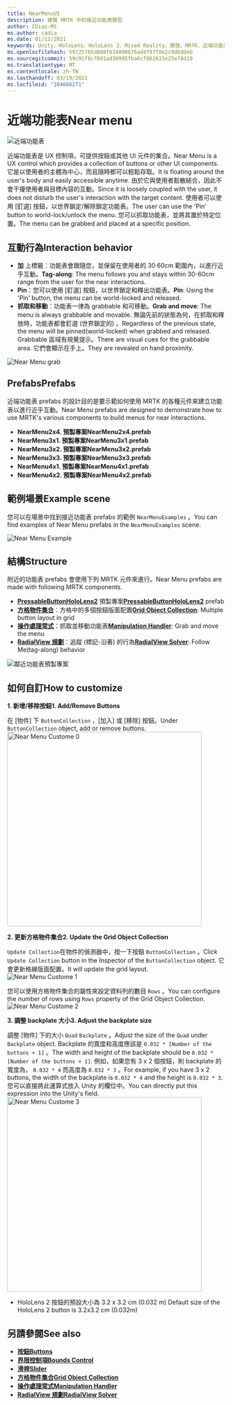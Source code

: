 ```yaml
---
title: NearMenuUI
description: 總覽 MRTK 中的接近功能表類型
author: CDiaz-MS
ms.author: cadia
ms.date: 01/12/2021
keywords: Unity、HoloLens、HoloLens 2、Mixed Reality、開發、MRTK、近端功能表、
ms.openlocfilehash: 59725765d880f614890676ad4f97f0e2c9d6ddeb
ms.sourcegitcommit: 59c91f8c70d1ad30995fba6cf862615e25e78d10
ms.translationtype: MT
ms.contentlocale: zh-TW
ms.lasthandoff: 03/19/2021
ms.locfileid: "104686271"
---
```

# <a name="near-menu"></a><span data-ttu-id="158d0-104">近端功能表</span><span class="sxs-lookup"><span data-stu-id="158d0-104">Near menu</span></span>

![近端功能表](../images/near-menu/MRTK_UX_NearMenu.png)

<span data-ttu-id="158d0-106">近端功能表是 UX 控制項，可提供按鈕或其他 UI 元件的集合。</span><span class="sxs-lookup"><span data-stu-id="158d0-106">Near Menu is a UX control which provides a collection of buttons or other UI components.</span></span> <span data-ttu-id="158d0-107">它是以使用者的主體為中心，而且隨時都可以輕鬆存取。</span><span class="sxs-lookup"><span data-stu-id="158d0-107">It is floating around the user's body and easily accessible anytime.</span></span> <span data-ttu-id="158d0-108">由於它與使用者鬆散結合，因此不會干擾使用者與目標內容的互動。</span><span class="sxs-lookup"><span data-stu-id="158d0-108">Since it is loosely coupled with the user, it does not disturb the user's interaction with the target content.</span></span> <span data-ttu-id="158d0-109">使用者可以使用 [釘選] 按鈕，以世界鎖定/解除鎖定功能表。</span><span class="sxs-lookup"><span data-stu-id="158d0-109">The user can use the 'Pin' button to world-lock/unlock the menu.</span></span> <span data-ttu-id="158d0-110">您可以抓取功能表，並將其置於特定位置。</span><span class="sxs-lookup"><span data-stu-id="158d0-110">The menu can be grabbed and placed at a specific position.</span></span>

## <a name="interaction-behavior"></a><span data-ttu-id="158d0-111">互動行為</span><span class="sxs-lookup"><span data-stu-id="158d0-111">Interaction behavior</span></span>

- <span data-ttu-id="158d0-112">**加** 上標籤：功能表會跟隨您，並保留在使用者的 30 60cm 範圍內，以進行近乎互動。</span><span class="sxs-lookup"><span data-stu-id="158d0-112">**Tag-along**: The menu follows you and stays within 30-60cm range from the user for the near interactions.</span></span>
- <span data-ttu-id="158d0-113">**Pin**：您可以使用 [釘選] 按鈕，以世界鎖定和釋出功能表。</span><span class="sxs-lookup"><span data-stu-id="158d0-113">**Pin**: Using the 'Pin' button, the menu can be world-locked and released.</span></span>
- <span data-ttu-id="158d0-114">**抓取和移動**：功能表一律為 grabbable 和可移動。</span><span class="sxs-lookup"><span data-stu-id="158d0-114">**Grab and move**: The menu is always grabbable and movable.</span></span> <span data-ttu-id="158d0-115">無論先前的狀態為何，在抓取和釋放時，功能表都會釘選 (世界鎖定的) 。</span><span class="sxs-lookup"><span data-stu-id="158d0-115">Regardless of the previous state, the menu will be pinned(world-locked) when grabbed and released.</span></span> <span data-ttu-id="158d0-116">Grabbable 區域有視覺提示。</span><span class="sxs-lookup"><span data-stu-id="158d0-116">There are visual cues for the grabbable area.</span></span> <span data-ttu-id="158d0-117">它們會顯示在手上。</span><span class="sxs-lookup"><span data-stu-id="158d0-117">They are revealed on hand proximity.</span></span>

<img src="../images/near-menu/MRTK_UX_NearMenu_Grab.png" alt="Near Menu grab">

## <a name="prefabs"></a><span data-ttu-id="158d0-118">Prefabs</span><span class="sxs-lookup"><span data-stu-id="158d0-118">Prefabs</span></span>

<span data-ttu-id="158d0-119">近端功能表 prefabs 的設計目的是要示範如何使用 MRTK 的各種元件來建立功能表以進行近乎互動。</span><span class="sxs-lookup"><span data-stu-id="158d0-119">Near Menu prefabs are designed to demonstrate how to use MRTK's various components to build menus for near interactions.</span></span>

- <span data-ttu-id="158d0-120">**NearMenu2x4. 預製專案**</span><span class="sxs-lookup"><span data-stu-id="158d0-120">**NearMenu2x4.prefab**</span></span>
- <span data-ttu-id="158d0-121">**NearMenu3x1. 預製專案**</span><span class="sxs-lookup"><span data-stu-id="158d0-121">**NearMenu3x1.prefab**</span></span>
- <span data-ttu-id="158d0-122">**NearMenu3x2. 預製專案**</span><span class="sxs-lookup"><span data-stu-id="158d0-122">**NearMenu3x2.prefab**</span></span>
- <span data-ttu-id="158d0-123">**NearMenu3x3. 預製專案**</span><span class="sxs-lookup"><span data-stu-id="158d0-123">**NearMenu3x3.prefab**</span></span>
- <span data-ttu-id="158d0-124">**NearMenu4x1. 預製專案**</span><span class="sxs-lookup"><span data-stu-id="158d0-124">**NearMenu4x1.prefab**</span></span>
- <span data-ttu-id="158d0-125">**NearMenu4x2. 預製專案**</span><span class="sxs-lookup"><span data-stu-id="158d0-125">**NearMenu4x2.prefab**</span></span>

## <a name="example-scene"></a><span data-ttu-id="158d0-126">範例場景</span><span class="sxs-lookup"><span data-stu-id="158d0-126">Example scene</span></span>

<span data-ttu-id="158d0-127">您可以在場景中找到接近功能表 prefabs 的範例 `NearMenuExamples` 。</span><span class="sxs-lookup"><span data-stu-id="158d0-127">You can find examples of Near Menu prefabs in the `NearMenuExamples` scene.</span></span>

<img src="../images/near-menu/MRTK_UX_NearMenu_Examples.png" alt="Near Menu Example">

## <a name="structure"></a><span data-ttu-id="158d0-128">結構</span><span class="sxs-lookup"><span data-stu-id="158d0-128">Structure</span></span>

<span data-ttu-id="158d0-129">附近的功能表 prefabs 會使用下列 MRTK 元件來進行。</span><span class="sxs-lookup"><span data-stu-id="158d0-129">Near Menu prefabs are made with following MRTK components.</span></span>

- <span data-ttu-id="158d0-130">[**PressableButtonHoloLens2**](button.md) 預製專案</span><span class="sxs-lookup"><span data-stu-id="158d0-130">[**PressableButtonHoloLens2**](button.md) prefab</span></span>
- <span data-ttu-id="158d0-131">[**方格物件集合**](object-collection.md)：方格中的多個按鈕版面配置</span><span class="sxs-lookup"><span data-stu-id="158d0-131">[**Grid Object Collection**](object-collection.md): Multiple button layout in grid</span></span>
- <span data-ttu-id="158d0-132">[**操作處理常式**](manipulation-handler.md)：抓取並移動功能表</span><span class="sxs-lookup"><span data-stu-id="158d0-132">[**Manipulation Handler**](manipulation-handler.md): Grab and move the menu</span></span>
- <span data-ttu-id="158d0-133">[**RadialView 規劃**](solvers/solver.md)：追蹤 (標記-沿著) 的行為</span><span class="sxs-lookup"><span data-stu-id="158d0-133">[**RadialView Solver**](solvers/solver.md): Follow Me(tag-along) behavior</span></span>

![鄰近功能表預製專案](../images/near-menu/MRTK_UX_NearMenu_Structure.png)

## <a name="how-to-customize"></a><span data-ttu-id="158d0-135">如何自訂</span><span class="sxs-lookup"><span data-stu-id="158d0-135">How to customize</span></span>

<span data-ttu-id="158d0-136">**1. 新增/移除按鈕**</span><span class="sxs-lookup"><span data-stu-id="158d0-136">**1. Add/Remove Buttons**</span></span>

<span data-ttu-id="158d0-137">在 [物件] 下 `ButtonCollection` ，[加入] 或 [移除] 按鈕。</span><span class="sxs-lookup"><span data-stu-id="158d0-137">Under `ButtonCollection` object, add or remove buttons.</span></span>  
<img src="../images/near-menu/MRTK_UX_NearMenu_Custom0.png" width="450" alt="Near Menu Custome 0">

<span data-ttu-id="158d0-138">**2. 更新方格物件集合**</span><span class="sxs-lookup"><span data-stu-id="158d0-138">**2. Update the Grid Object Collection**</span></span>

<span data-ttu-id="158d0-139">`Update Collection`在物件的偵測器中，按一下按鈕 `ButtonCollection` 。</span><span class="sxs-lookup"><span data-stu-id="158d0-139">Click `Update Collection` button in the Inspector of the `ButtonCollection` object.</span></span> <span data-ttu-id="158d0-140">它會更新格線版面配置。</span><span class="sxs-lookup"><span data-stu-id="158d0-140">It will update the grid layout.</span></span>  
<img src="../images/near-menu/MRTK_UX_NearMenu_Custom1.png" alt="Near Menu Custome 1">

<span data-ttu-id="158d0-141">您可以使用方格物件集合的屬性來設定資料列的數目 `Rows` 。</span><span class="sxs-lookup"><span data-stu-id="158d0-141">You can configure the number of rows using `Rows` property of the Grid Object Collection.</span></span>  
<img src="../images/near-menu/MRTK_UX_NearMenu_Custom2.png" alt="Near Menu Custome 2">

<span data-ttu-id="158d0-142">**3. 調整 backplate 大小**</span><span class="sxs-lookup"><span data-stu-id="158d0-142">**3. Adjust the backplate size**</span></span>

<span data-ttu-id="158d0-143">調整 [物件] 下的大小 `Quad` `Backplate` 。</span><span class="sxs-lookup"><span data-stu-id="158d0-143">Adjust the size of the `Quad` under `Backplate` object.</span></span> <span data-ttu-id="158d0-144">Backplate 的寬度和高度應該是 `0.032 * [Number of the buttons + 1]` 。</span><span class="sxs-lookup"><span data-stu-id="158d0-144">The width and height of the backplate should be `0.032 * [Number of the buttons + 1]`.</span></span> <span data-ttu-id="158d0-145">例如，如果您有 3 x 2 個按鈕，則 backplate 的寬度為， `0.032 * 4` 而高度為 `0.032 * 3` 。</span><span class="sxs-lookup"><span data-stu-id="158d0-145">For example, if you have 3 x 2 buttons, the width of the backplate is `0.032 * 4` and the height is `0.032 * 3`.</span></span> <span data-ttu-id="158d0-146">您可以直接將此運算式放入 Unity 的欄位中。</span><span class="sxs-lookup"><span data-stu-id="158d0-146">You can directly put this expression into the Unity's field.</span></span>  
<img src="../images/near-menu/MRTK_UX_NearMenu_Custom3.png" width="450" alt="Near Menu Custome 3">

- <span data-ttu-id="158d0-147">HoloLens 2 按鈕的預設大小為 3.2 x 3.2 cm (0.032 m) </span><span class="sxs-lookup"><span data-stu-id="158d0-147">Default size of the HoloLens 2 button is 3.2x3.2 cm (0.032m)</span></span>

## <a name="see-also"></a><span data-ttu-id="158d0-148">另請參閱</span><span class="sxs-lookup"><span data-stu-id="158d0-148">See also</span></span>

- [<span data-ttu-id="158d0-149">**按鈕**</span><span class="sxs-lookup"><span data-stu-id="158d0-149">**Buttons**</span></span>](button.md)
- [<span data-ttu-id="158d0-150">**界限控制項**</span><span class="sxs-lookup"><span data-stu-id="158d0-150">**Bounds Control**</span></span>](bounds-control.md)
- [<span data-ttu-id="158d0-151">**滑桿**</span><span class="sxs-lookup"><span data-stu-id="158d0-151">**Slider**</span></span>](sliders.md)
- [<span data-ttu-id="158d0-152">**方格物件集合**</span><span class="sxs-lookup"><span data-stu-id="158d0-152">**Grid Object Collection**</span></span>](object-collection.md)
- [<span data-ttu-id="158d0-153">**操作處理常式**</span><span class="sxs-lookup"><span data-stu-id="158d0-153">**Manipulation Handler**</span></span>](manipulation-handler.md)
- [<span data-ttu-id="158d0-154">**RadialView 規劃**</span><span class="sxs-lookup"><span data-stu-id="158d0-154">**RadialView Solver**</span></span>](solvers/solver.md)
